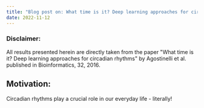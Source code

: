 ```yaml
---
title: "Blog post on: What time is it? Deep learning approaches for circadian rhythms."
date: 2022-11-12
---
```



### Disclaimer: 
All results presented herein are directly taken from the paper "What time is it? Deep learning approaches for circadian rhythms" by Agostinelli et al. published in Bioinformatics, 32, 2016.

## Motivation:
Circadian rhythms play a crucial role in our everyday life - literally!

